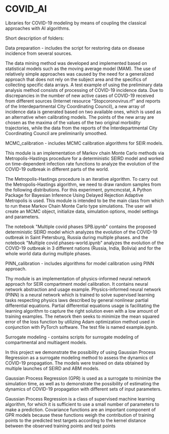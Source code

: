 # COVID_AI

Libraries for COVID-19 modeling by means of coupling the classical approaches with AI algorithms.

Short description of folders:

Data preparation - includes the script for restoring data on disease incidence from several sources. 

The data mining method was developed and implemented based on statistical models such as the moving average model (MAM). The use of relatively simple approaches was caused by the need for a generalized approach that does not rely on the subject area and the specifics of collecting specific data arrays. A test example of using the preliminary data analysis method consists of processing of COVID-19 incidence data. Due to discrepancies in the number of new active cases of COVID-19 received from different sources (Internet resource "Stopcoronovirus.rf" and reports of the Interdepartmental City Coordinating Council), a new array of incidence data is generated based on two available ones, which is used as an alternative when calibrating models. The points of the new array are chosen as the maxima of the values of the two original morbidity trajectories, while the data from the reports of the Interdepartmental City Coordinating Council are preliminarily smoothed.

MCMC_calibration - includes MCMC calibration algorithms for SEIR models.

This module is an implementation of Markov chain Monte Carlo methods via Metropolis-Hastings procedure for a deterministic SEIRD model and worked on time-dependent infection rate functions to analyze the evolution of the COVID-19 outbreak in different parts of the world. 

The Metropolis-Hastings procedure is an iterative algorithm. To carry out the Metropolis-Hastings algorithm, we need to draw random samples from the following distributions. For this experiment, pymcmcstat, A Python Package for Bayesian Inference Using Delayed Rejection Adaptive Metropolis is used. This module is intended to be the main class from which to run these Markov Chain Monte Carlo type simulations. The user will create an MCMC object, initialize data, simulation options, model settings and parameters.

The notebook "Multiple covid phases SPB.ipynb" contains the proposed deterministic SEIRD model which analyzes the evolution of the COVID-19 outbreak in Saint Petersburg, Russia during multiple phases. and the notebook "Multiple covid phases-world.ipynb" analyzes the evolution of the COVID-19 outbreak in 3 different nations (Russia, India, Bolivia) and for the whole world data during multiple phases.

PINN_calibration - includes algorithms for model calibration using PINN approach.

Thу module is an implementation of physics-informed neural network approach for SEIR compartment model calibration. It contains neural network abstraction and usage example. Physics-informed neural network (PINN) is a neural network which is trained to solve supervised learning tasks respecting physics laws described by general nonlinear partial differential equations. Partial differential equations usage is facilitating the learning algorithm to capture the right solution even with a low amount of training examples. The network then seeks to minimize the mean squared error of the loss function by utilizing Adam optimization method used in conjunction with PyTorch software. The test file is named example.ipynb.

Surrogate modeling - contains scripts for surrogate modeling of compartmental and multiagent models.

In this project we demonstrate the possibility of using Gaussian Process Regression as a surrogate modeling method to assess the dynamics of COVID-19 propagation. The models were trained on data obtained by multiple launches of SEIRD and ABM models.

Gaussian Process Regression (GPR) is used as a surrogate to minimize the simulation time, as well as to demonstrate the possibility of estimating the dynamics of COVID-19 propagation with different sets of input parameters.

Gaussian Process Regression is a class of supervised machine learning algorithm, for which it is sufficient to use a small number of parameters to make a prediction. Covariance functions are an important component of GPR models because these functions weigh the contribution of training points to the predicted test targets according to the kernel distance between the observed training points and test points

